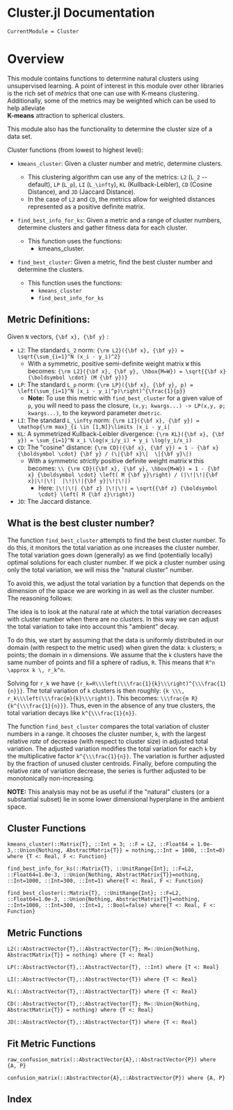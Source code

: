 # Cluster.jl Documentation

```@meta
CurrentModule = Cluster
```

# Overview
This module contains functions to determine natural clusters using unsupervised learning.
A point of interest in this module over other libraries is the rich set of *metrics* 
that one can use with K-means clustering. 
Additionally, some of the metrics may be weighted which can be used to help alleviate  
**K-means** attraction to spherical clusters.

This module also has the functionality to determine the cluster size of a data set.

Cluster functions (from lowest to highest level):
- `kmeans_cluster`: Given a cluster number and metric, determine clusters. 
    - This clustering algorithm can use any of the metrics: 
        `L2` (``L_2`` -- default), `LP` (``L_p``), `LI` (``L_\infty``), `KL` (Kullback-Leibler), `CD` (Cosine Distance), and `JD` (Jaccard Distance).
    - In the case of `L2` and `CD`, the metrics allow for weighted distances represented as a positive definite matrix.

- `find_best_info_for_ks`: Given a metric and a range of cluster numbers, determine clusters and gather fitness data for each cluster.
    - This function uses the functions:
        - kmeans\_cluster.

- `find_best_cluster`: Given a metric, find the best cluster number and determine the clusters. 
    - This function uses the functions:
        - `kmeans_cluster`
        - `find_best_info_for_ks`


## Metric Definitions:
Given `N` vectors, ``{\bf x}, {\bf y}`` :
- `L2`: The standard ``L_2`` norm: ``{\rm L2}({\bf x}, {\bf y}) = \sqrt{\sum_{i=1}^N (x_i - y_i)^2}``
    -  With a symmetric, positive semi-definite weight matrix `W` 
       this becomes: ``{\rm L2}({\bf x}, {\bf y}, \hbox{M=W}) = \sqrt{{\bf x} {\boldsymbol \cdot} (M {\bf y})}``
- `LP`: The standard ``L_p`` norm: ``{\rm LP}({\bf x}, {\bf y}, p) = \left(\sum_{i=1}^N |x_i - y_i|^p)\right)^{\frac{1}{p}}``
    - **Note:** To use this metric with `find_best_cluster` for a given value of `p`, 
        you will need to pass the closure, `(x,y; kwargs...) -> LP(x,y, p; kwargs...)`,
        to the keyword parameter `dmetric`.
- `LI`: The standard ``L_\infty`` norm: ``{\rm LI}({\bf x}, {\bf y}) = \mathop{\rm max}_{i \in [1,N]}\limits |x_i - y_i|`` 
- `KL`: A symmetrized Kullback-Leibler divergence: ``{\rm KL}({\bf x}, {\bf y}) = \sum_{i=1}^N x_i \log(x_i/y_i) + y_i \log(y_i/x_i)``
- `CD`: The "cosine" distance: ``{\rm CD}({\bf x}, {\bf y}) = 1 - {\bf x} {\boldsymbol \cdot} {\bf y} / (\|{\bf x}\|  \|{\bf y}\|)``
    - With a symmetric *strictly* positive definite weight matrix `W` this becomes: 
        ``\\ {\rm CD}({\bf x}, {\bf y}, \hbox{M=W}) = 1 - {\bf x} {\boldsymbol \cdot} \left( M {\bf y}\right) / (|\!|\!|{\bf x}|\!|\!|  |\!|\!|{\bf y}|\!|\!|)`` 
        - Here: ``|\!|\!| {\bf z} |\!|\!| = \sqrt{{\bf z} {\boldsymbol \cdot} \left( M {\bf z}\right)}``
- `JD`: The Jaccard distance.

## What is the best cluster number?
The function `find_best_cluster` attempts to find the best cluster number.
To do this, it monitors the total variation as one increases the cluster number. The total variation goes 
down (generally) as we find (potentially locally) optimal solutions for each cluster number.
If we pick a cluster number using only the total variation, we will miss the "natural cluster" number.

To avoid this, we adjust the total variation by a function that depends on the dimension of the space
we are working in as well as the cluster number. The reasoning follows:

The idea is to look at the natural rate at which the total variation decreases with cluster number when 
there are no clusters. In this way we can adjust the total variation to take into account 
this "ambient" decay.

To do this, we start by assuming that the data is uniformly distributed in our domain 
(with respect to the metric used) when given the data: `k` clusters; `m` points; the domain in `n` dimensions.
We assume that the `k` clusters have the same number of points and fill a sphere 
of radius, `R`. This means that ``R^n \approx k \, r_k^n``.

Solving for ``r_k`` we have ``{r_k=R\\\left(\\\frac{1}{k}\\\right)^{\\\frac{1}{n}}}``.
The total variation of `k` clusters is then roughly: ``{k \\\, r_k\\\left(\\\frac{m}{k}\\\right)}``. 
This becomes: ``\\\frac{m R}{k^{\\\frac{1}{n}}}``.
Thus, even in the absence of any true clusters, the total variation decays like ``k^{\\\frac{1}{n}}``.

The function `find_best_cluster` compares the total variation of cluster numbers in a range.
It chooses the cluster number, `k`, with the largest relative *rate* 
of decrease (with respect to cluster size) in adjusted total variation.
The adjusted variation modifies the total variation for each `k` by the multiplicative factor  ``k^{\\\frac{1}{n}}``. 
The variation is further adjusted by the 
fraction of unused cluster centroids. Finally, before computing the relative rate of variation decrease, the 
series is further adjusted to be monotonically non-increasing.

**NOTE:** This analysis may not be as useful if the "natural" clusters (or a substantial subset) 
lie in some lower dimensional hyperplane in the ambient space.


## Cluster Functions

```@docs
kmeans_cluster(::Matrix{T}, ::Int = 3; ::F = L2, ::Float64 = 1.0e-3,::Union{Nothing, AbstractMatrix{T}} = nothing,::Int = 1000, ::Int=0) where {T <: Real, F <: Function}
```

```@docs
find_best_info_for_ks(::Matrix{T}, ::UnitRange{Int}; ::F=L2, ::Float64=1.0e-3, ::Union{Nothing, AbstractMatrix{T}}=nothing, ::Int=1000, ::Int=300, ::Int=1) where{T <: Real, F <: Function}
```

```@docs
find_best_cluster(::Matrix{T}, ::UnitRange{Int}; ::F=L2, ::Float64=1.0e-3, ::Union{Nothing, AbstractMatrix{T}}=nothing, ::Int=1000, ::Int=300, ::Int=1, ::Bool=false) where{T <: Real, F <: Function}
```

## Metric Functions

```@docs
L2(::AbstractVector{T},::AbstractVector{T}; M=::Union{Nothing, AbstractMatrix{T}} = nothing) where {T <: Real}
```

```@docs
LP(::AbstractVector{T},::AbstractVector{T}, ::Int) where {T <: Real}
```

```@docs
LI(::AbstractVector{T},::AbstractVector{T}) where {T <: Real}
```

```@docs
KL(::AbstractVector{T},::AbstractVector{T}) where {T <: Real}
```

```@docs
CD(::AbstractVector{T},::AbstractVector{T}; M=::Union{Nothing, AbstractMatrix{T}} = nothing) where {T <: Real}
```

```@docs
JD(::AbstractVector{T},::AbstractVector{T}) where {T <: Real}
```

## Fit Metric Functions

```@docs
raw_confusion_matrix(::AbstractVector{A},::AbstractVector{P}) where {A, P}
```

```@docs
confusion_matrix(::AbstractVector{A},::AbstractVector{P}) where {A, P}
```

## Index

```@index
```


